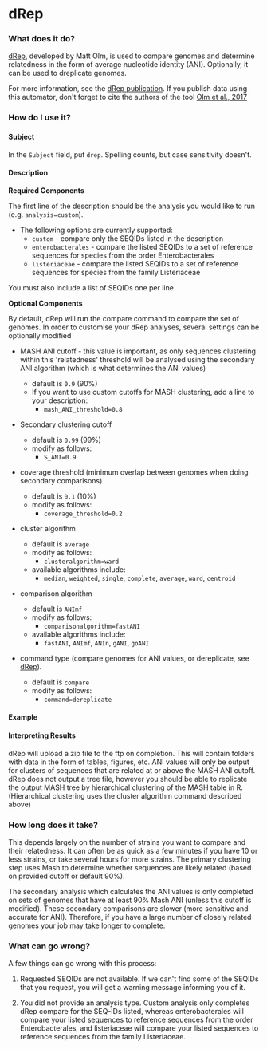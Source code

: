 # dRep

### What does it do?

[dRep](https://drep.readthedocs.io/en/latest/overview.html), developed by Matt Olm, is used to compare genomes and determine relatedness in the form of average nucleotide identity (ANI).
Optionally, it can be used to dreplicate genomes.

For more information, see the [dRep publication](https://www.nature.com/articles/ismej2017126). If you publish data using this automator, don't forget to cite the authors of the tool [Olm et al., 2017](https://www.nature.com/articles/ismej2017126)

### How do I use it?

#### Subject

In the `Subject` field, put `drep`. Spelling counts, but case sensitivity doesn't.

#### Description

**Required Components**

The first line of the description should be the analysis you would like to run (e.g. `analysis=custom`). 

- The following options are currently supported:
    - `custom` - compare only the SEQIDs listed in the description
    - `enterobacterales` - compare the listed SEQIDs to a set of reference sequences for species from the order Enterobacterales
    - `listeriaceae` - compare the listed SEQIDs to a set of reference sequences for species from the family Listeriaceae

You must also include a list of SEQIDs one per line.

**Optional Components**

By default, dRep will run the compare command to compare the set of genomes. In order to customise your dRep analyses, several settings can be optionally modified

- MASH ANI cutoff - this value is important, as only sequences clustering within this 'relatedness' threshold will be analysed using the secondary ANI algorithm (which is what determines the ANI values)
    - default is `0.9` (90%) 
    - If you want to use custom cutoffs for MASH clustering, add a line to your description:
        - `mash_ANI_threshold=0.8`

- Secondary clustering cutoff
    - default is `0.99` (99%) 
    - modify as follows:
        - `S_ANI=0.9`

- coverage threshold (minimum overlap between genomes when doing secondary comparisons)
    - default is `0.1` (10%) 
    - modify as follows:
        - `coverage_threshold=0.2`

- cluster algorithm 
    - default is `average` 
    - modify as follows:
        - `clusteralgorithm=ward`
    - available algorithms include:
        - `median`, `weighted`, `single`, `complete`, `average`, `ward`, `centroid`

- comparison algorithm 
    - default is `ANImf` 
    - modify as follows:
        - `comparisonalgorithm=fastANI`
    - available algorithms include:
        - `fastANI`, `ANImf`, `ANIn`, `gANI`, `goANI`

- command type (compare genomes for ANI values, or dereplicate, see [dRep](https://drep.readthedocs.io/en/latest/overview.html)).
    - default is `compare` 
    - modify as follows:
        - `command=dereplicate`

#### Example



#### Interpreting Results

dRep will upload a zip file to the ftp on completion. This will contain folders with data in the form of tables, figures, etc. ANI values will only be output for clusters of sequences that are related at or above the MASH ANI cutoff. dRep does not output a tree file, however you should be able to replicate the output MASH tree by hierarchical clustering of the MASH table in R. (Hierarchical clustering uses the cluster algorithm command described above)

### How long does it take?

This depends largely on the number of strains you want to compare and their relatedness. It can often be as quick as a few minutes
if you have 10 or less strains, or take several hours for more strains. The primary clustering step uses Mash to determine whether sequences are likely related (based on provided cutoff or default 90%). 

The secondary analysis which calculates the ANI values is only completed on sets of genomes that have at least 90% Mash ANI (unless this cutoff is modified). These secondary comparisons are slower (more sensitive and accurate for ANI). Therefore, if you have a large number of closely related genomes your job may take longer to complete.

### What can go wrong?

A few things can go wrong with this process:

1) Requested SEQIDs are not available. If we can't find some of the SEQIDs that you request, you will get a warning
message informing you of it.

2) You did not provide an analysis type. Custom analysis only completes dRep compare for the SEQ-IDs listed, whereas enterobacterales will compare your listed sequences to reference sequences from the order Enterobacterales, and listeriaceae will compare your listed sequences to reference sequences from the family Listeriaceae.
